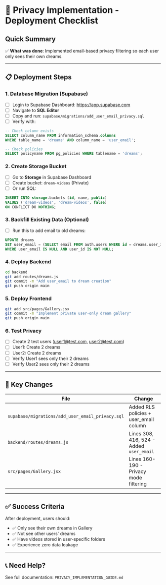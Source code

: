 # 🚀 Privacy Implementation - Deployment Checklist

## Quick Summary

✅ **What was done**: Implemented email-based privacy filtering so each user only sees their own dreams.

---

## 📋 Deployment Steps

### 1. Database Migration (Supabase)

- [ ] Login to Supabase Dashboard: https://app.supabase.com
- [ ] Navigate to **SQL Editor**
- [ ] Copy and run: `supabase/migrations/add_user_email_privacy.sql`
- [ ] Verify with:
```sql
-- Check column exists
SELECT column_name FROM information_schema.columns 
WHERE table_name = 'dreams' AND column_name = 'user_email';

-- Check policies
SELECT policyname FROM pg_policies WHERE tablename = 'dreams';
```

### 2. Create Storage Bucket

- [ ] Go to **Storage** in Supabase Dashboard
- [ ] Create bucket: `dream-videos` (Private)
- [ ] Or run SQL:
```sql
INSERT INTO storage.buckets (id, name, public) 
VALUES ('dream-videos', 'dream-videos', false)
ON CONFLICT DO NOTHING;
```

### 3. Backfill Existing Data (Optional)

- [ ] Run this to add email to old dreams:
```sql
UPDATE dreams 
SET user_email = (SELECT email FROM auth.users WHERE id = dreams.user_id)
WHERE user_email IS NULL AND user_id IS NOT NULL;
```

### 4. Deploy Backend

```bash
cd backend
git add routes/dreams.js
git commit -m "Add user_email to dream creation"
git push origin main
```

### 5. Deploy Frontend

```bash
git add src/pages/Gallery.jsx
git commit -m "Implement private user-only dream gallery"
git push origin main
```

### 6. Test Privacy

- [ ] Create 2 test users (user1@test.com, user2@test.com)
- [ ] User1: Create 2 dreams
- [ ] User2: Create 2 dreams
- [ ] Verify User1 sees only their 2 dreams
- [ ] Verify User2 sees only their 2 dreams

---

## 🔑 Key Changes

| File | Change |
|------|--------|
| `supabase/migrations/add_user_email_privacy.sql` | Added RLS policies + user_email column |
| `backend/routes/dreams.js` | Lines 308, 416, 524 - Added `user_email` |
| `src/pages/Gallery.jsx` | Lines 160-190 - Privacy mode filtering |

---

## ✅ Success Criteria

After deployment, users should:
- ✅ Only see their own dreams in Gallery
- ✅ Not see other users' dreams
- ✅ Have videos stored in user-specific folders
- ✅ Experience zero data leakage

---

## 📞 Need Help?

See full documentation: `PRIVACY_IMPLEMENTATION_GUIDE.md`
